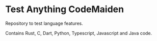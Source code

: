 # Test Anything CodeMaiden
Repository to test language features.

Contains Rust, C, Dart, Python, Typescript, Javascript and Java code.
